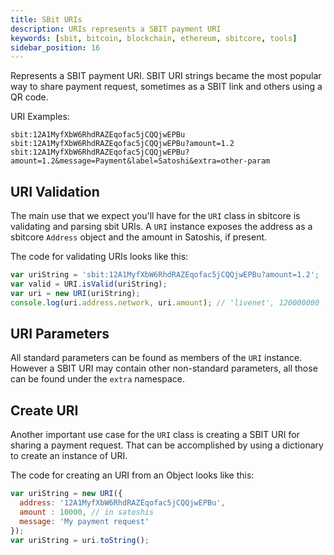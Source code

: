 ```yaml
---
title: SBit URIs
description: URIs represents a SBIT payment URI
keywords: [sbit, bitcoin, blockchain, ethereum, sbitcore, tools]
sidebar_position: 16
---
```


Represents a SBIT payment URI. SBIT URI strings became the most popular way to share payment request, sometimes as a SBIT link and others using a QR code.

URI Examples:

```
sbit:12A1MyfXbW6RhdRAZEqofac5jCQQjwEPBu
sbit:12A1MyfXbW6RhdRAZEqofac5jCQQjwEPBu?amount=1.2
sbit:12A1MyfXbW6RhdRAZEqofac5jCQQjwEPBu?amount=1.2&message=Payment&label=Satoshi&extra=other-param
```

## URI Validation
The main use that we expect you'll have for the `URI` class in sbitcore is validating and parsing sbit URIs. A `URI` instance exposes the address as a sbitcore `Address` object and the amount in Satoshis, if present.

The code for validating URIs looks like this:

```javascript
var uriString = 'sbit:12A1MyfXbW6RhdRAZEqofac5jCQQjwEPBu?amount=1.2';
var valid = URI.isValid(uriString);
var uri = new URI(uriString);
console.log(uri.address.network, uri.amount); // 'livenet', 120000000
```

## URI Parameters
All standard parameters can be found as members of the `URI` instance. However a SBIT URI may contain other non-standard parameters, all those can be found under the `extra` namespace.

## Create URI
Another important use case for the `URI` class is creating a SBIT URI for sharing a payment request. That can be accomplished by using a dictionary to create an instance of URI.

The code for creating an URI from an Object looks like this:

```javascript
var uriString = new URI({
  address: '12A1MyfXbW6RhdRAZEqofac5jCQQjwEPBu',
  amount : 10000, // in satoshis
  message: 'My payment request'
});
var uriString = uri.toString();
```
